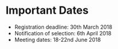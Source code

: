 # Important Dates

* Registration deadline: 30th March 2018
* Notification of selection: 6th April 2018
* Meeting dates: 18-22nd June 2018
